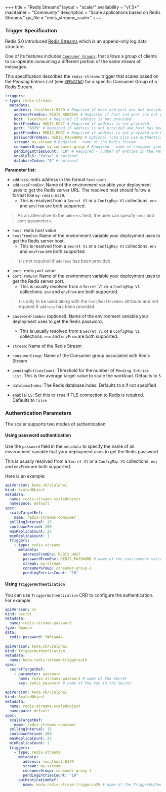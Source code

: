 +++
title = "Redis Streams"
layout = "scaler"
availability = "v1.5+"
maintainer = "Community"
description = "Scale applications based on Redis Streams."
go_file = "redis_streams_scaler"
+++

### Trigger Specification

Redis 5.0 introduced [Redis Streams](https://redis.io/topics/streams-intro) which is an append-only log data structure.

One of its features includes [`Consumer Groups`](https://redis.io/topics/streams-intro#consumer-groups), that allows a group of clients to co-operate consuming a different portion of the same stream of messages.

This specification describes the `redis-streams` trigger that scales based on the *Pending Entries List* (see [`XPENDING`](https://redis.io/commands/xpending)) for a specific Consumer Group of a Redis Stream.


```yaml
triggers:
- type: redis-streams
  metadata:
    address: localhost:6379 # Required if host and port are not provided. Format - host:port
    addressFromEnv: REDIS_ADDRESS # Required if host and port are not provided.
    host: localhost # Required if address is not provided
    hostFromEnv: REDIS_HOST # Required if address is not provided.
    port: "6379" # Required if address is not provided and host has been provided.
    portFromEnv: REDIS_PORT # Required if address is not provided and host has been provided.
    passwordFromEnv: REDIS_PASSWORD # optional (can also use authenticationRef)
    stream: my-stream # Required - name of the Redis Stream
    consumerGroup: my-consumer-group # Required - name of consumer group associated with Redis Stream
    pendingEntriesCount: "10" # Required - number of entries in the Pending Entries List for the specified consumer group in the Redis Stream
    enableTLS: "false" # optional
    databaseIndex: "0" # optional
```

**Parameter list:**

- `address`: redis address in the format `host:port`
- `addressFromEnv`: Name of the environment variable your deployment uses to get the Redis server URL. The resolved host should follow a format like `my-redis:6379`.
   - This is resolved from a `Secret V1` or a `ConfigMap V1` collections. `env` and `envFrom` are both supported.

> As an alternative to the `address` field, the user can specify `host` and `port` parameters.

- `host`: redis host value
- `hostFromEnv`: Name of the environment variable your deployment uses to get the Redis server host.
    - This is resolved from a `Secret V1` or a `ConfigMap V1` collections. `env` and `envFrom` are both supported.

> It is not required if `address` has been provided

- `port`: redis port value
- `portFromEnv`: Name of the environment variable your deployment uses to get the Redis server port.
   - This is usually resolved from a `Secret V1` or a `ConfigMap V1` collections. `env` and `envFrom` are both supported.

> It is only to be used along with the `host`/`hostFromEnv` attribute and not required if `address` has been provided

- `passwordFromEnv` (optional): Name of the environment variable your deployment uses to get the Redis password.
   - This is usually resolved from a `Secret V1` or a `ConfigMap V1` collections. `env` and `envFrom` are both supported.

- `stream`: Name of the Redis Stream

- `consumerGroup`: Name of the Consumer group associated with Redis Stream

- `pendingEntriesCount`: Threshold for the number of `Pending Entries List`. This is the average target value to scale the workload. Defaults to `5`

- `databaseIndex`: The Redis database index. Defaults to `0` if not specified

- `enableTLS`: Set this to `true` if TLS connection to Redis is required. Defaults to `false`

### Authentication Parameters

The scaler supports two modes of authentication:

#### Using password authentication

Use the `password` field in the `metadata` to specify the name of an environment variable that your deployment uses to get the Redis password.

This is usually resolved from a `Secret V1` or a `ConfigMap V1` collections. `env` and `envFrom` are both supported.

Here is an example:

```yaml
apiVersion: keda.sh/v1alpha1
kind: ScaledObject
metadata:
  name: redis-streams-scaledobject
  namespace: default
spec:
  scaleTargetRef:
    name: redis-streams-consumer
  pollingInterval: 15
  cooldownPeriod: 200
  maxReplicaCount: 25
  minReplicaCount: 1
  triggers:
    - type: redis-streams
      metadata:
        addressFromEnv: REDIS_HOST
        passwordFromEnv: REDIS_PASSWORD # name of the environment variable in the Deployment
        stream: my-stream
        consumerGroup: consumer-group-1
        pendingEntriesCount: "10"
```

#### Using `TriggerAuthentication`

You can use `TriggerAuthentication` CRD to configure the authentication. For example:

```yaml
apiVersion: v1
kind: Secret
metadata:
  name: redis-streams-password
type: Opaque
data:
  redis_password: YWRtaW4=
---
apiVersion: keda.sh/v1alpha1
kind: TriggerAuthentication
metadata:
  name: keda-redis-stream-triggerauth
spec:
  secretTargetRef:
    - parameter: password
      name: redis-streams-password # name of the Secret
      key: redis_password # name of the key in the Secret
---
apiVersion: keda.sh/v1alpha1
kind: ScaledObject
metadata:
  name: redis-streams-scaledobject
  namespace: default
spec:
  scaleTargetRef:
    name: redis-streams-consumer
  pollingInterval: 15
  cooldownPeriod: 200
  maxReplicaCount: 25
  minReplicaCount: 1
  triggers:
    - type: redis-streams
      metadata:
        address: localhost:6379
        stream: my-stream
        consumerGroup: consumer-group-1
        pendingEntriesCount: "10"
      authenticationRef:
        name: keda-redis-stream-triggerauth # name of the TriggerAuthentication resource
```
